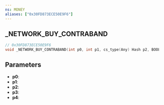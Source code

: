 ```yaml
---
ns: MONEY
aliases: ["0x30FD873ECE50E9F6"]
---
```

## _NETWORK_BUY_CONTRABAND

```c
// 0x30FD873ECE50E9F6
void _NETWORK_BUY_CONTRABAND(int p0, int p1, cs_type(Any) Hash p2, BOOL p3, BOOL p4);
```

## Parameters
* **p0**: 
* **p1**: 
* **p2**: 
* **p3**: 
* **p4**: 

